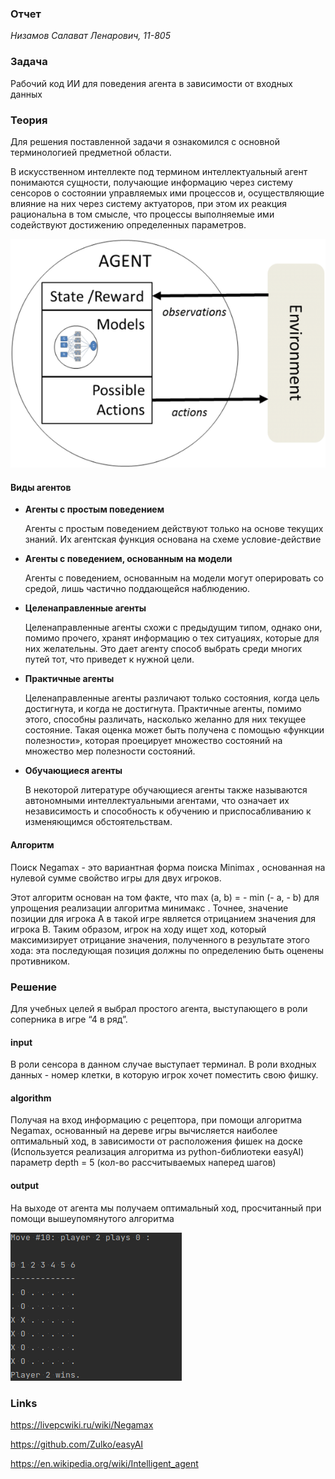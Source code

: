 ### Отчет
*Низамов Салават Ленарович, 11-805*

### Задача
Рабочий код ИИ для поведения агента в зависимости от входных данных

### Теория
Для решения поставленной задачи я ознакомился с основной терминологией предметной области.

В искусственном интеллекте под термином интеллектуальный агент понимаются сущности, 
получающие информацию через систему сенсоров о состоянии управляемых ими процессов и,
осуществляющие влияние на них через систему актуаторов, при этом их реакция рациональна в том смысле, 
что процессы выполняемые ими содействуют достижению определенных параметров.

![](img.png)

#### Виды агентов
- **Агенты с простым поведением** 

  Агенты с простым поведением действуют только на основе текущих знаний. Их агентская функция основана на схеме условие-действие

- **Агенты с поведением, основанным на модели**

  Агенты с поведением, основанным на модели могут оперировать со средой, 
  лишь частично поддающейся наблюдению.

- **Целенаправленные агенты** 

  Целенаправленные агенты схожи с предыдущим типом, однако они, помимо прочего, 
  хранят информацию о тех ситуациях, которые для них желательны. 
  Это дает агенту способ выбрать среди многих путей тот, что приведет к нужной цели.

- **Практичные агенты**

  Целенаправленные агенты различают только состояния, когда цель достигнута, 
  и когда не достигнута. Практичные агенты, помимо этого, способны различать,
  насколько желанно для них текущее состояние. Такая оценка может быть получена 
  с помощью «функции полезности», которая проецирует множество состояний на множество 
  мер полезности состояний.

- **Обучающиеся агенты**

  В некоторой литературе обучающиеся агенты также называются автономными интеллектуальными 
  агентами, что означает их независимость и способность к обучению и приспосабливанию 
  к изменяющимся обстоятельствам.

#### Алгоритм
Поиск Negamax - это вариантная форма поиска Minimax , основанная на нулевой сумме свойство игры для двух игроков.

Этот алгоритм основан на том факте, что max (a, b) = - min (- a, - b) для упрощения реализации алгоритма минимакс . Точнее, значение позиции для игрока A в такой игре является отрицанием значения для игрока B. Таким образом, игрок на ходу ищет ход, который максимизирует отрицание значения, полученного в результате этого хода: эта последующая позиция должны по определению быть оценены противником.


### Решение
Для учебных целей я выбрал простого агента, выступающего в роли соперника в игре “4 в ряд”. 

#### input
В роли сенсора в данном случае выступает терминал. 
В роли входных данных - номер клетки, в которую игрок хочет поместить свою фишку. 

#### algorithm
Получая на вход информацию с рецептора, при помощи алгоритма Negamax, 
основанный на дереве игры вычисляется наиболее оптимальный ход, 
в зависимости от расположения фишек на доске (Используется реализация алгоритма 
из python-библиотеки easyAI)
параметр depth = 5 (кол-во рассчитываемых наперед шагов)

#### output
На выходе от агента мы получаем оптимальный ход, просчитанный при помощи вышеупомянутого алгоритма

![](img_1.png)

### Links
https://livepcwiki.ru/wiki/Negamax

https://github.com/Zulko/easyAI

https://en.wikipedia.org/wiki/Intelligent_agent